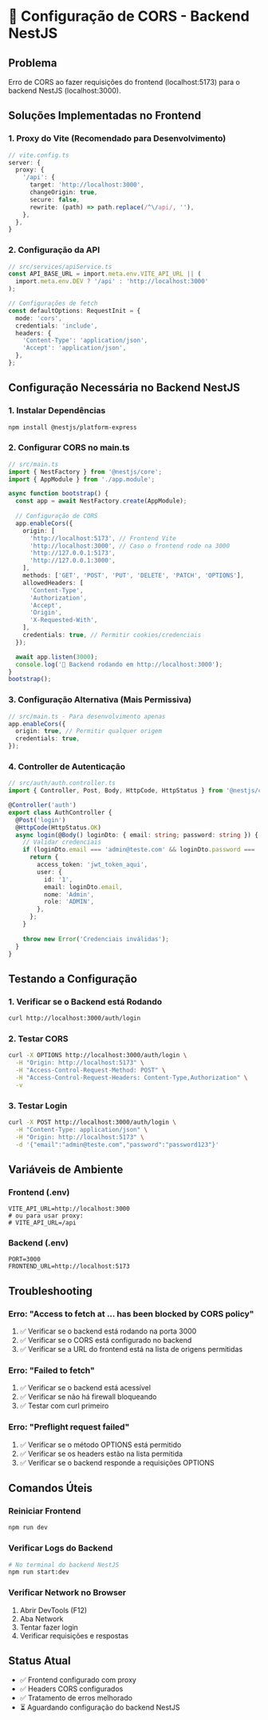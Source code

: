 # 🔧 Configuração de CORS - Backend NestJS

## Problema
Erro de CORS ao fazer requisições do frontend (localhost:5173) para o backend NestJS (localhost:3000).

## Soluções Implementadas no Frontend

### 1. Proxy do Vite (Recomendado para Desenvolvimento)
```typescript
// vite.config.ts
server: {
  proxy: {
    '/api': {
      target: 'http://localhost:3000',
      changeOrigin: true,
      secure: false,
      rewrite: (path) => path.replace(/^\/api/, ''),
    },
  },
}
```

### 2. Configuração da API
```typescript
// src/services/apiService.ts
const API_BASE_URL = import.meta.env.VITE_API_URL || (
  import.meta.env.DEV ? '/api' : 'http://localhost:3000'
);

// Configurações de fetch
const defaultOptions: RequestInit = {
  mode: 'cors',
  credentials: 'include',
  headers: {
    'Content-Type': 'application/json',
    'Accept': 'application/json',
  },
};
```

## Configuração Necessária no Backend NestJS

### 1. Instalar Dependências
```bash
npm install @nestjs/platform-express
```

### 2. Configurar CORS no main.ts
```typescript
// src/main.ts
import { NestFactory } from '@nestjs/core';
import { AppModule } from './app.module';

async function bootstrap() {
  const app = await NestFactory.create(AppModule);
  
  // Configuração de CORS
  app.enableCors({
    origin: [
      'http://localhost:5173', // Frontend Vite
      'http://localhost:3000', // Caso o frontend rode na 3000
      'http://127.0.0.1:5173',
      'http://127.0.0.1:3000',
    ],
    methods: ['GET', 'POST', 'PUT', 'DELETE', 'PATCH', 'OPTIONS'],
    allowedHeaders: [
      'Content-Type',
      'Authorization',
      'Accept',
      'Origin',
      'X-Requested-With',
    ],
    credentials: true, // Permitir cookies/credenciais
  });

  await app.listen(3000);
  console.log('🚀 Backend rodando em http://localhost:3000');
}
bootstrap();
```

### 3. Configuração Alternativa (Mais Permissiva)
```typescript
// src/main.ts - Para desenvolvimento apenas
app.enableCors({
  origin: true, // Permitir qualquer origem
  credentials: true,
});
```

### 4. Controller de Autenticação
```typescript
// src/auth/auth.controller.ts
import { Controller, Post, Body, HttpCode, HttpStatus } from '@nestjs/common';

@Controller('auth')
export class AuthController {
  @Post('login')
  @HttpCode(HttpStatus.OK)
  async login(@Body() loginDto: { email: string; password: string }) {
    // Validar credenciais
    if (loginDto.email === 'admin@teste.com' && loginDto.password === 'password123') {
      return {
        access_token: 'jwt_token_aqui',
        user: {
          id: '1',
          email: loginDto.email,
          nome: 'Admin',
          role: 'ADMIN',
        },
      };
    }
    
    throw new Error('Credenciais inválidas');
  }
}
```

## Testando a Configuração

### 1. Verificar se o Backend está Rodando
```bash
curl http://localhost:3000/auth/login
```

### 2. Testar CORS
```bash
curl -X OPTIONS http://localhost:3000/auth/login \
  -H "Origin: http://localhost:5173" \
  -H "Access-Control-Request-Method: POST" \
  -H "Access-Control-Request-Headers: Content-Type,Authorization" \
  -v
```

### 3. Testar Login
```bash
curl -X POST http://localhost:3000/auth/login \
  -H "Content-Type: application/json" \
  -H "Origin: http://localhost:5173" \
  -d '{"email":"admin@teste.com","password":"password123"}'
```

## Variáveis de Ambiente

### Frontend (.env)
```env
VITE_API_URL=http://localhost:3000
# ou para usar proxy:
# VITE_API_URL=/api
```

### Backend (.env)
```env
PORT=3000
FRONTEND_URL=http://localhost:5173
```

## Troubleshooting

### Erro: "Access to fetch at ... has been blocked by CORS policy"
1. ✅ Verificar se o backend está rodando na porta 3000
2. ✅ Verificar se o CORS está configurado no backend
3. ✅ Verificar se a URL do frontend está na lista de origens permitidas

### Erro: "Failed to fetch"
1. ✅ Verificar se o backend está acessível
2. ✅ Verificar se não há firewall bloqueando
3. ✅ Testar com curl primeiro

### Erro: "Preflight request failed"
1. ✅ Verificar se o método OPTIONS está permitido
2. ✅ Verificar se os headers estão na lista permitida
3. ✅ Verificar se o backend responde a requisições OPTIONS

## Comandos Úteis

### Reiniciar Frontend
```bash
npm run dev
```

### Verificar Logs do Backend
```bash
# No terminal do backend NestJS
npm run start:dev
```

### Verificar Network no Browser
1. Abrir DevTools (F12)
2. Aba Network
3. Tentar fazer login
4. Verificar requisições e respostas

## Status Atual
- ✅ Frontend configurado com proxy
- ✅ Headers CORS configurados
- ✅ Tratamento de erros melhorado
- ⏳ Aguardando configuração do backend NestJS 